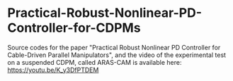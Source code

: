 # Practical-Robust-Nonlinear-PD-Controller-for-CDPMs
Source codes for the paper "Practical Robust Nonlinear PD Controller for Cable-Driven Parallel Manipulators", and
the video of the experimental test on a suspended CDPM, called ARAS-CAM is available here: https://youtu.be/K_y3DfPTDEM
